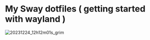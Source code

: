 # My Sway dotfiles ( getting started with wayland )
![20231224_12h12m01s_grim](https://github.com/autonomuscoder/sway-dots/assets/112854891/ac4af055-f95b-490f-b264-d7d45e1ede6a)
